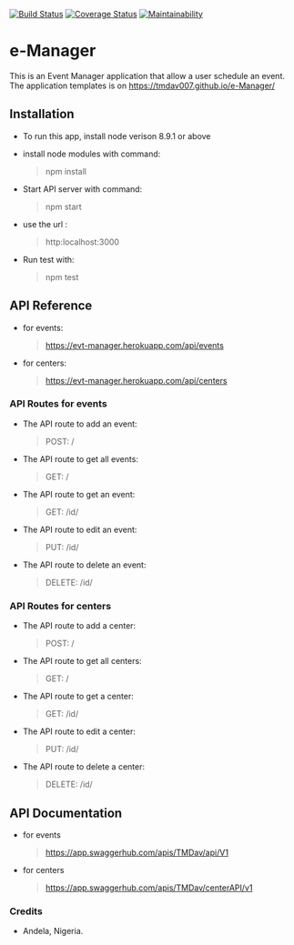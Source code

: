 

[![Build Status](https://travis-ci.org/TMDav007/e-Manager.svg?branch=develop)](https://travis-ci.org/TMDav007/e-Manager)
[![Coverage Status](https://coveralls.io/repos/github/TMDav007/e-Manager/badge.svg)](https://coveralls.io/github/TMDav007/e-Manager)
[![Maintainability](https://api.codeclimate.com/v1/badges/89aec1151bbd137c03ca/maintainability)](https://codeclimate.com/github/TMDav007/e-Manager/maintainability)

# e-Manager
This is an Event Manager application that allow a user schedule an event.
The application templates is on https://tmdav007.github.io/e-Manager/

## Installation
- To run this app, install node verison 8.9.1 or above

- install node modules with command:
  > npm install

- Start API server with command:
  > npm start

- use the url :
  > http:localhost:3000

- Run test with:
  > npm test

## API Reference
- for events:
  >  https://evt-manager.herokuapp.com/api/events
  
 - for centers:
    >  https://evt-manager.herokuapp.com/api/centers
    
### API Routes for events
 - The API route to add an event:
 
    > POST: /
    
 - The API route to get all events:
 
    > GET: /
    
 - The API route to get an event:
 
    > GET: /id/
    
- The API route to edit an event:

    > PUT: /id/
    
- The API route to delete an event:

    > DELETE: /id/
    
### API Routes for centers
 - The API route to add a center:
 
    > POST: /
    
 - The API route to get all centers:
 
    > GET: /
    
 - The API route to get a center:
 
    > GET: /id/
    
- The API route to edit a center:

    > PUT: /id/
    
- The API route to delete a center:

    > DELETE: /id/
 


## API Documentation
- for events
   > https://app.swaggerhub.com/apis/TMDav/api/V1
- for centers
    > https://app.swaggerhub.com/apis/TMDav/centerAPI/v1
    
 
 ### Credits
 - Andela, Nigeria.
